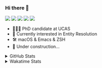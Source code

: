 ### Hi there 👋

[![](https://img.shields.io/badge/-Email-325180?logo=maildotru&logoColor=white&style=flat-square)](mailto:hi@wang.tianshu.me)
[![](https://img.shields.io/badge/-GitHub-black?logo=GitHub&style=flat-square)](https://github.com/tshu-w)
[![](https://img.shields.io/badge/-Telegram-26a5e4?labelColor=fafafa&logo=telegram&style=flat-square)](https://t.me/tshu_w) 
[![](https://img.shields.io/badge/-Twitter-1da1f2?logo=Twitter&logoColor=white&style=flat-square)](https://twitter.com/tshu_w)
[![](https://komarev.com/ghpvc/?username=tshu-w&color=blueviolet&style=flat-square)]()



- 🧑🏻‍🎓 PhD candidate at UCAS
- 🔭 Currently interested in Entity Resolution
- 🛠 macOS & Emacs & ZSH
- 🚧 Under construction...

<details>

<summary>GitHub Stats</summary>

![Tianshu's GitHub stats](https://github-readme-stats.vercel.app/api?username=tshu-w&show_icons=true&theme=buefy&count_private=true)
  
</details>


<details>
  <summary>Wakatime Stats</summary>

  Currently, files accessed by tramp cannot be tracked by wakatime, see https://github.com/wakatime/wakatime-mode/issues/27
  <br>
  
<!--START_SECTION:waka-->
![Code Time](http://img.shields.io/badge/Code%20Time-5%2C955%20hrs%2029%20mins-blue)

**I'm an Early 🐤** 

```text
🌞 Morning    67 commits     ████░░░░░░░░░░░░░░░░░░░░░   15.65% 
🌆 Daytime    204 commits    ████████████░░░░░░░░░░░░░   47.66% 
🌃 Evening    150 commits    ████████░░░░░░░░░░░░░░░░░   35.05% 
🌙 Night      7 commits      ░░░░░░░░░░░░░░░░░░░░░░░░░   1.64%

```
📅 **I'm Most Productive on Tuesday** 

```text
Monday       65 commits     ███░░░░░░░░░░░░░░░░░░░░░░   15.19% 
Tuesday      151 commits    ████████░░░░░░░░░░░░░░░░░   35.28% 
Wednesday    52 commits     ███░░░░░░░░░░░░░░░░░░░░░░   12.15% 
Thursday     31 commits     █░░░░░░░░░░░░░░░░░░░░░░░░   7.24% 
Friday       52 commits     ███░░░░░░░░░░░░░░░░░░░░░░   12.15% 
Saturday     54 commits     ███░░░░░░░░░░░░░░░░░░░░░░   12.62% 
Sunday       23 commits     █░░░░░░░░░░░░░░░░░░░░░░░░   5.37%

```


📊 **This Week I Spent My Time On** 

```text
💬 Programming Languages: 
sh                       22 hrs 41 mins      █████████████████████████   100.0%

🔥 Editors: 
Zsh                      22 hrs 41 mins      █████████████████████████   100.0%

🐱‍💻 Projects: 
universal-blocker        15 hrs 8 mins       ████████████████░░░░░░░░░   66.74% 
Terminal                 5 hrs 42 mins       ██████░░░░░░░░░░░░░░░░░░░   25.17% 
Dash-User-Contributions  1 hr 17 mins        █░░░░░░░░░░░░░░░░░░░░░░░░   5.68% 
lightning                17 mins             ░░░░░░░░░░░░░░░░░░░░░░░░░   1.29% 
lightning-template       12 mins             ░░░░░░░░░░░░░░░░░░░░░░░░░   0.94%

💻 Operating System: 
Linux                    16 hrs 16 mins      ██████████████████░░░░░░░   71.71% 
Mac                      6 hrs 25 mins       ███████░░░░░░░░░░░░░░░░░░   28.29%

```

**I Mostly Code in Python** 

```text
Python                   11 repos            ████████████░░░░░░░░░░░░░   50.0% 
HTML                     2 repos             ██░░░░░░░░░░░░░░░░░░░░░░░   9.09% 
Emacs Lisp               2 repos             ██░░░░░░░░░░░░░░░░░░░░░░░   9.09% 
JavaScript               2 repos             ██░░░░░░░░░░░░░░░░░░░░░░░   9.09% 
TeX                      2 repos             ██░░░░░░░░░░░░░░░░░░░░░░░   9.09%

```



 Last Updated on 09/09/2022 08:07:39 UTC
<!--END_SECTION:waka-->
</details>

